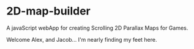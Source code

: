 2D-map-builder
==============

A javaScript webApp for creating Scrolling 2D Parallax Maps for Games.

Welcome Alex, and Jacob... I'm nearly finding my feet here.
